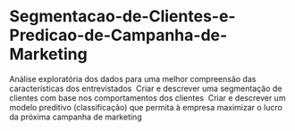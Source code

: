 # Segmentacao-de-Clientes-e-Predicao-de-Campanha-de-Marketing
Análise exploratória dos dados para uma melhor compreensão das características dos entrevistados​  ​  Criar e descrever uma segmentação de clientes com base nos comportamentos dos clientes​  ​  Criar e descrever um modelo preditivo (classificação) que permita à empresa maximizar o lucro da próxima campanha de marketing
